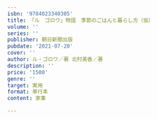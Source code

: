 ```yaml
---
isbn: '9784023340305'
title: 「ル　ゴロワ」物語　季節のごはんと暮らし方（仮）
volume: ''
series: ''
publisher: 朝日新聞出版
pubdate: '2021-07-20'
cover: ''
author: ル・ゴロワ／著 北村美香／著
description: ''
price: '1500'
genre: ''
target: 実用
format: 単行本
content: 家事

---
```

